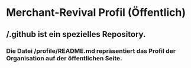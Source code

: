 # Merchant-Revival Profil (Öffentlich)

## /.github ist ein spezielles Repository.

### Die Datei /profile/README.md repräsentiert das Profil der Organisation auf der öffentlichen Seite.
